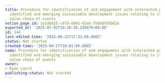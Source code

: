 ```yaml
---
title: Procedure for identification of and engagement with interested parties on the
  identified and emerging sustainable development issues relating to its role in the
  value chain of events
notion_page_id: 1e2d6625-c679-8085-82a0-fb68dfd5b62e
exported_at: '2025-07-02T18:16:36.245676+00:00'
id: 144
last-edited-time: '2025-06-25T17:32:00.000Z'
status: Not started
created-time: '2025-04-27T18:01:00.000Z'
name: Procedure for identification of and engagement with interested parties on the
  identified and emerging sustainable development issues relating to its role in the
  value chain of events
owner:
- Ryan Laird
publishing-status: Not started
---
```


<!-- Unsupported block type: table_of_contents -->

<!-- Unsupported block type: unsupported -->

